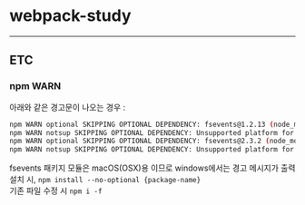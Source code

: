 # webpack-study


---

## ETC

### npm WARN

아래와 같은 경고문이 나오는 경우 :

```bash
npm WARN optional SKIPPING OPTIONAL DEPENDENCY: fsevents@1.2.13 (node_modules\fsevents):
npm WARN notsup SKIPPING OPTIONAL DEPENDENCY: Unsupported platform for fsevents@1.2.13: wanted {"os":"darwin","arch":"any"} (current: {"os":"win32","arch":"x64"})
npm WARN optional SKIPPING OPTIONAL DEPENDENCY: fsevents@2.3.2 (node_modules\sass\node_modules\fsevents):     
npm WARN notsup SKIPPING OPTIONAL DEPENDENCY: Unsupported platform for fsevents@2.3.2: wanted {"os":"darwin","arch":"any"} (current: {"os":"win32","arch":"x64"})
```

fsevents 패키지 모듈은 macOS(OSX)용 이므로 windows에서는 경고 메시지가 출력  
설치 시, `npm install --no-optional {package-name}`  
기존 파일 수정 시 `npm i -f`
